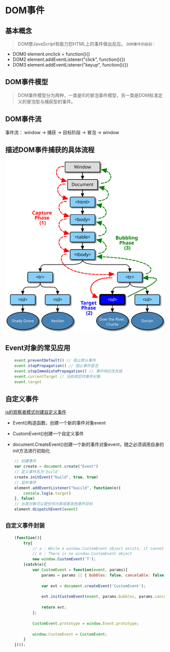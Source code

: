 # DOM事件

## 基本概念

> DOM使JavaScript有能力怼HTML上的事件做出反应。
> `DOM事件的级别：`
* DOM0  element.onclick = function(){}
* DOM2  element.addEventListener("click", function(){})
* DOM3  element.addEventListener("keyup", function(){})

## DOM事件模型

> DOM事件模型分为两种，一类是IE的冒泡事件模型，另一类是DOM标准定义的冒泡型与捕获型的事件。

## DOM事件流

事件流： window -> 捕获 -> 目标阶段 -> 冒泡 -> window

## 描述DOM事件捕获的具体流程

![DOM事件流](../assets/images/eventflow.svg)

## Event对象的常见应用

```javaScript
    event.preventDefault() // 阻止默认事件
    event.stopPropagation() // 阻止事件冒泡
    event.stopImmediatePropagation() // 事件响应优先级
    event.currentTarget // 当前绑定的事件对象
    event.target
```

## 自定义事件

[js的观察者模式创建自定义事件](https://www.cnblogs.com/LuckyWinty/p/5796190.html)

* Event()构造函数，创建一个新的事件对象event

* CustomEvent()创建一个自定义事件
* document.CreateEvent()创建一个新的事件对象event，随之必须调用自身的init方法进行初始化

```javaScript
    // 创建事件
    var create = document.create("Event")
    // 定义事件名为'build'
    create.initEvent("build", true, true)
    // 监听事件
    element.addEventListener("buiild", function(e){
        console.log(e.target)
    }, false)
    // 出发对象可以是任何元素或者其他事件目标
    element.dispatchEvent(event)
```

## `自定义事件封装`

```javaScript
    (function(){
        try{
            // a : While a window.CustomEvent object exists, it cannot be called as a constructor.
            // b : There is no window.CustomEvent object
            new window.CustomEvent('T');
        }catch(e){
            var CustomEvent = function(event, params){
                params = params || { bubbles: false, cancelable: false, detail: undefined };

                var evt = document.createEvent('CustomEvent');

                evt.initCustomEvent(event, params.bubbles, params.cancelable, params.detail);

                return evt;
            };

            CustomEvent.prototype = window.Event.prototype;

            window.CustomEvent = CustomEvent;
        }
    })();
```
